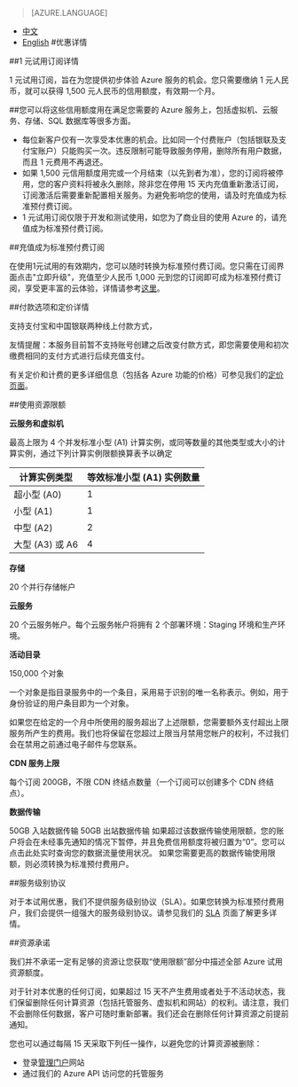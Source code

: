 ﻿<properties
	pageTitle="优惠详情 - Microsoft Azure"
    description="优惠详情 - 1 元一个月试用优惠"
    services=""
    documentationCenter=""
    authors=""
    manager=""
    editor=""
    tags=""/>

<tags ms.service="legal" ms.date="" wacn.date="" wacn.lang="cn"/>

> [AZURE.LANGUAGE]
- [中文](/offers/ms-mc-azr-44p/)
- [English](/offers/ms-mc-azr-44p-en/)
#优惠详情

##1 元试用订阅详情

1 元试用订阅，旨在为您提供初步体验 Azure 服务的机会。您只需要缴纳 1 元人民币，就可以获得 1,500 元人民币的信用额度，有效期一个月。

##您可以将这些信用额度用在满足您需要的 Azure 服务上，包括虚拟机、云服务、存储、SQL 数据库等很多方面。

 - 每位新客户仅有一次享受本优惠的机会。比如同一个付费账户（包括银联及支付宝账户）只能购买一次。违反限制可能导致服务停用，删除所有用户数据，而且 1 元费用不再退还。
 - 如果 1,500 元信用额度用完或一个月结束（以先到者为准），您的订阅将被停用，您的客户资料将被永久删除，除非您在停用 15 天内充值重新激活订阅，订阅激活后需要重新配置相关服务。为避免影响您的使用，请及时充值成为标准预付费订阅。
 - 1 元试用订阅仅限于开发和测试使用，如您为了商业目的使用 Azure 的，请充值成为标准预付费订阅。

##充值成为标准预付费订阅

在使用1元试用的有效期内，您可以随时转换为标准预付费订阅。您只需在订阅界面点击"立即升级"，充值至少人民币 1,000 元到您的订阅即可成为标准预付费订阅，享受更丰富的云体验，详情请参考[这里](/offers/ms-mc-arz-33p/)。

##付款选项和定价详情

支持支付宝和中国银联两种线上付款方式，

友情提醒：本服务目前暂不支持账号创建之后改变付款方式，即您需要使用和初次缴费相同的支付方式进行后续充值支付。

有关定价和计费的更多详细信息（包括各 Azure 功能的价格）可参见我们的[定价页面](/pricing/overview/)。

##使用资源限额

**云服务和虚拟机**

最高上限为 4 个并发标准小型 (A1) 计算实例，或同等数量的其他类型或大小的计算实例，通过下列计算实例限额换算表予以确定


|计算实例类型|等效标准小型 (A1) 实例数量|
|-------------------|---------|
|超小型 (A0)| 1 |
|小型 (A1)| 1 |
|中型 (A2)| 2 |
|大型 (A3) 或 A6| 4 |

**存储**

20 个并行存储帐户

**云服务**

20 个云服务帐户。每个云服务帐户将拥有 2 个部署环境：Staging 环境和生产环境。

**活动目录**

150,000 个对象

一个对象是指目录服务中的一个条目，采用易于识别的唯一名称表示。例如，用于身份验证的用户条目即为一个对象。

如果您在给定的一个月中所使用的服务超出了上述限额，您需要额外支付超出上限服务所产生的费用。我们也将保留在您超过上限当月禁用您帐户的权利，不过我们会在禁用之前通过电子邮件与您联系。

**CDN 服务上限**

每个订阅 200GB，不限 CDN 终结点数量（一个订阅可以创建多个 CDN 终结点）。

**数据传输**

50GB 入站数据传输 50GB 出站数据传输 如果超过该数据传输使用限额，您的账户将会在未经事先通知的情况下暂停，并且免费信用额度将被归置为“0”。您可以点击此处实时查询您的数据流量使用状况。 如果您需要更高的数据传输使用限额，则必须转换为标准预付费用户。

##服务级别协议

对于本试用优惠，我们不提供服务级别协议（SLA）。如果您转换为标准预付费用户，我们会提供一组强大的服务级别协议。请参见我们的 [SLA](/support/legal/sla/) 页面了解更多详情。

##资源承诺

我们并不承诺一定有足够的资源让您获取“使用限额”部分中描述全部 Azure 试用资源额度。

对于针对本优惠的任何订阅，如果超过 15 天不产生费用或者处于不活动状态，我们保留删除任何计算资源（包括托管服务、虚拟机和网站）的权利。请注意，我们不会删除任何数据，客户可随时重新部署。我们还会在删除任何计算资源之前提前通知。

您也可以通过每隔 15 天采取下列任一操作，以避免您的计算资源被删除：

 - 登录[管理门户](https://manage.windowsazure.cn/)网站
 - 通过我们的 Azure API 访问您的托管服务
